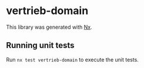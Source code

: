 # vertrieb-domain

This library was generated with [Nx](https://nx.dev).

## Running unit tests

Run `nx test vertrieb-domain` to execute the unit tests.
